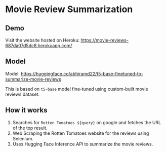 # Movie Review Summarization

## Demo
Visit the website hosted on Heroku: https://movie-reviews-687da07d5dc8.herokuapp.com/

## Model
Model: https://huggingface.co/abhiramd22/t5-base-finetuned-to-summarize-movie-reviews

This is based on `t5-base` model fine-tuned using custom-built movie reviews dataset.

## How it works
1. Searches for `Rotten Tomatoes ${query}` on google and fetches the URL of the top result.
2. Web Scraping the Rotten Tomatoes website for the reviews using Selenium.
3. Uses Hugging Face Inference API to summarize the movie reviews.
